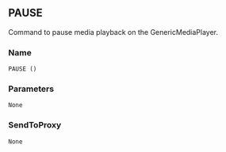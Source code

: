 ## PAUSE

Command to pause media playback on the GenericMediaPlayer.


### Name

`PAUSE ()`


### Parameters

`None`


### SendToProxy

`None`
